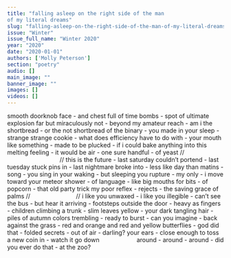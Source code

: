 ```yaml
---
title: "falling asleep on the right side of the man
of my literal dreams"
slug: "falling-asleep-on-the-right-side-of-the-man-of-my-literal-dreams"
issue: "Winter"
issue_full_name: "Winter 2020"
year: "2020"
date: "2020-01-01"
authors: ['Molly Peterson']
section: "poetry"
audio: []
main_image: ""
banner_image: ""
images: []
videos: []
---
```

smooth doorknob face - and chest full of time bombs - spot of ultimate explosion far
but miraculously not - beyond my amateur reach - am i the shortbread - or the not shortbread
of the binary - you made in your sleep - strange strange cookie - what does efficiency
have to do with - your mouth like something - made to be plucked - if i could bake anything
into this melting feeling - it would be air - one sure handful - of yeast //
&nbsp;&nbsp;&nbsp;&nbsp;&nbsp;&nbsp;&nbsp;&nbsp;&nbsp;&nbsp;&nbsp;&nbsp;&nbsp;&nbsp;&nbsp;&nbsp;&nbsp;&nbsp;&nbsp;&nbsp;&nbsp;&nbsp;&nbsp;&nbsp;&nbsp;&nbsp;&nbsp;&nbsp;&nbsp;&nbsp; // this is the future - last saturday
couldn’t portend - last tuesday stuck pins in - last nightmare broke into - less like day than
matins - song - you sing in your waking - but sleeping you rupture - my only - i move toward your
meteor shower - of language - like big mouths for bits - of popcorn - that old party trick
my poor reflex - rejects - the saving grace of palms //
&nbsp;&nbsp;&nbsp;&nbsp;&nbsp;&nbsp;&nbsp;&nbsp;&nbsp;&nbsp;&nbsp;&nbsp;&nbsp;&nbsp;&nbsp;&nbsp;&nbsp;&nbsp;&nbsp;&nbsp;&nbsp;&nbsp;&nbsp;&nbsp;&nbsp; // i like you unwaxed - i like you illegible - can’t
see the bus - but hear it arriving - footsteps outside the door - heavy as fingers - children
climbing a trunk - slim leaves yellow - your dark tangling hair - piles of autumn colors
trembling - ready to burst - can you imagine - back against the grass - red and orange and red
and yellow butterflies - god did that - folded secrets - out of air - darling? your ears - close
enough to toss a new coin in - watch it go down
&nbsp;&nbsp;&nbsp;&nbsp;&nbsp;&nbsp;&nbsp;&nbsp;&nbsp;&nbsp;&nbsp;&nbsp;&nbsp;&nbsp;&nbsp;&nbsp;&nbsp;&nbsp;&nbsp;&nbsp; around - around - around - did you ever do that - at the zoo?

